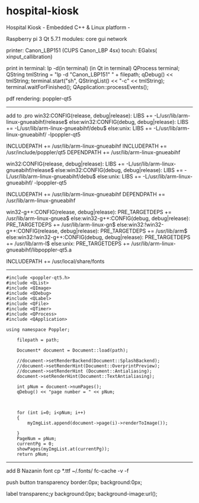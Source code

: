 # hospital-kiosk
Hospital Kiosk  - Embedded C++ &amp; Linux platform - 


Raspberry pi 3
Qt 5.7.1
modules: core gui network

printer: Canon_LBP151 (CUPS Canon_LBP 4sx)
tocuh: EGalxs( xinput_callibration)

print in terminal: lp -d(in terminal) 
	(in Qt in terminal)
	QProcess terminal;
    	QString tmlString = "lp -d \"Canon_LBP151\" " + filepath;
    	qDebug() << tmlString;
    	terminal.start("sh", QStringList() << "-c" << tmlString);
    	terminal.waitForFinished();
    	QApplication::processEvents();

pdf rendering: poppler-qt5
_____________________________
add to .pro
win32:CONFIG(release, debug|release): LIBS += -L/usr/lib/arm-linux-gnueabihf/release$
else:win32:CONFIG(debug, debug|release): LIBS += -L/usr/lib/arm-linux-gnueabihf/debu$
else:unix: LIBS += -L/usr/lib/arm-linux-gnueabihf/ -lpoppler-qt5

INCLUDEPATH += /usr/lib/arm-linux-gnueabihf
INCLUDEPATH += /usr/include/poppler/qt5
DEPENDPATH += /usr/lib/arm-linux-gnueabihf

win32:CONFIG(release, debug|release): LIBS += -L/usr/lib/arm-linux-gnueabihf/release$
else:win32:CONFIG(debug, debug|release): LIBS += -L/usr/lib/arm-linux-gnueabihf/debu$
else:unix: LIBS += -L/usr/lib/arm-linux-gnueabihf/ -lpoppler-qt5

INCLUDEPATH += /usr/lib/arm-linux-gnueabihf
DEPENDPATH += /usr/lib/arm-linux-gnueabihf

win32-g++:CONFIG(release, debug|release): PRE_TARGETDEPS += /usr/lib/arm-linux-gnuea$
else:win32-g++:CONFIG(debug, debug|release): PRE_TARGETDEPS += /usr/lib/arm-linux-gn$
else:win32:!win32-g++:CONFIG(release, debug|release): PRE_TARGETDEPS += /usr/lib/arm$
else:win32:!win32-g++:CONFIG(debug, debug|release): PRE_TARGETDEPS += /usr/lib/arm-l$
else:unix: PRE_TARGETDEPS += /usr/lib/arm-linux-gnueabihf/libpoppler-qt5.a

INCLUDEPATH += /usr/local/share/fonts

_______________________________________________
	#include <poppler-qt5.h>
	#include <QList>
	#include <QImage>
	#include <QDebug>
	#include <QLabel>
	#include <QFile>
	#include <QTimer>
	#include <QProcess>
	#include <QApplication>

	using namespace Poppler;

    	filepath = path;

    	Document* document = Document::load(path);

    	//document->setRenderBackend(Document::SplashBackend);
    	//document->setRenderHint(Document::OverprintPreview);
    	//document->setRenderHint (Document::Antialiasing);
    	document->setRenderHint(Document::TextAntialiasing);

    	int pNum = document->numPages();
    	qDebug() << "page number = " << pNum;



    	for (int i=0; i<pNum; i++)
    	{
        	myImgList.append(document->page(i)->renderToImage());
	
    	}
    	PageNum = pNum;
    	currentPg = 0;
    	showPages(myImgList.at(currentPg));
    	return pNum;

___________________________________________________________________________

add B Nazanin font
cp *.ttf ~/.fonts/
fc-cache -v -f

push button transparency
border:0px;
background:0px;

label transparenc;y
background:0px;
background-image:url(<path>);

